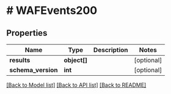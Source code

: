 # # WAFEvents200

## Properties

Name | Type | Description | Notes
------------ | ------------- | ------------- | -------------
**results** | **object[]** |  | [optional]
**schema_version** | **int** |  | [optional]

[[Back to Model list]](../../README.md#models) [[Back to API list]](../../README.md#endpoints) [[Back to README]](../../README.md)
